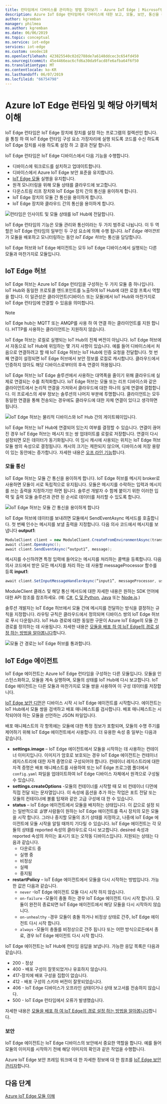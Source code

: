 ```yaml
---
title: 런타임에서 디바이스를 관리하는 방법 알아보기 - Azure IoT Edge | Microsoft Docs
description: Azure IoT Edge 런타임에서 디바이스에 대한 보고, 모듈, 보안, 통신을 관리하는 방법 알아보기
author: kgremban
manager: philmea
ms.author: kgremban
ms.date: 06/06/2019
ms.topic: conceptual
ms.service: iot-edge
services: iot-edge
ms.custom: seodec18
ms.openlocfilehash: 423825540c02d2788de7a6148ddcec3c654fd450
ms.sourcegitcommit: 45e4466eac6cfd6a30da9facd8fe6afba64f6f50
ms.translationtype: MT
ms.contentlocale: ko-KR
ms.lasthandoff: 06/07/2019
ms.locfileid: "66754798"
---
```

# <a name="understand-the-azure-iot-edge-runtime-and-its-architecture"></a>Azure IoT Edge 런타임 및 해당 아키텍처 이해

IoT Edge 런타임은 IoT Edge 장치에 장치를 설정 하는 프로그램의 컬렉션인 합니다. 을 통칭 하 여 IoT Edge 런타임 구성 요소 가장자리에 실행 되도록 코드를 수신 하도록 IoT Edge 장치를 사용 하도록 설정 하 고 결과 전달 합니다. 

IoT Edge 런타임은 IoT Edge 디바이스에서 다음 기능을 수행합니다.

* 디바이스에 워크로드를 설치하고 업데이트합니다.
* 디바이스에서 Azure IoT Edge 보안 표준을 유지합니다.
* [IoT Edge 모듈](iot-edge-modules.md) 실행을 유지합니다.
* 원격 모니터링을 위해 모듈 상태를 클라우드에 보고합니다.
* 다운스트림 리프 장치와 IoT Edge 장치 간의 통신을 용이하게 합니다.
* IoT Edge 장치의 모듈 간 통신을 용이하게 합니다.
* IoT Edge 장치와 클라우드 간의 통신을 용이하게 합니다.

![런타임은 인사이트 및 모듈 상태를 IoT Hub에 전달합니다.](./media/iot-edge-runtime/Pipeline.png)

IoT Edge 런타임의 기능은 모듈 관리와 통신이라는 두 가지 범주로 나뉩니다. 이 두 역할은 IoT Edge 런타임의 일부인 두 구성 요소에 의해 수행 됩니다. *IoT Edge 에이전트*가 모듈을 배포하고 모니터링하는 동안 *IoT Edge 허브*는 통신을 담당합니다. 

IoT Edge 허브와 IoT Edge 에이전트는 모두 IoT Edge 디바이스에서 실행되는 다른 모듈과 마찬가지로 모듈입니다. 

## <a name="iot-edge-hub"></a>IoT Edge 허브

IoT Edge 허브는 Azure IoT Edge 런타임을 구성하는 두 가지 모듈 중 하나입니다. IoT Hub와 동일한 프로토콜 엔드포인트를 노출하여 IoT Hub에 대한 로컬 프록시 역할을 합니다. 이 일관성은 클라이언트(디바이스 또는 모듈)에서 IoT Hub와 마찬가지로 IoT Edge 런타임에 연결할 수 있음을 의미합니다. 

>[!NOTE]
> IoT Edge hub는 MQTT 또는 AMQP를 사용 하 여 연결 하는 클라이언트를 지원 합니다. HTTP를 사용하는 클라이언트는 지원하지 않습니다. 

IoT Edge 허브는 로컬로 실행되는 IoT Hub의 전체 버전이 아닙니다. IoT Edge 허브에서 자동으로 IoT Hub에 위임하는 몇 가지 사항이 있습니다. 예를 들어 디바이스에서 처음으로 연결하려고 할 때 IoT Edge 허브는 IoT Hub에 인증 요청을 전달합니다. 첫 번째 연결이 설정되면 IoT Edge 허브에서 보안 정보를 로컬로 캐시합니다. 클라우드에서 인증하지 않아도 해당 디바이스로부터의 후속 연결이 허용됩니다. 

IoT Edge 허브는 IoT Edge 솔루션에서 사용하는 대역폭을 줄이기 위해 클라우드에 실제로 연결되는 수를 최적화합니다. IoT Edge 허브는 모듈 또는 리프 디바이스와 같은 클라이언트에서 논리적 연결을 가져와서 클라우드에 대한 하나의 실제 연결에 결합합니다. 이 프로세스의 세부 정보는 솔루션의 나머지 부분에 투명합니다. 클라이언트는 모두 동일한 연결을 통해 전송되는 경우에도 클라우드에 대한 자체 연결이 있다고 생각하면 됩니다. 

![IoT Edge 허브는 물리적 디바이스와 IoT Hub 간의 게이트웨이입니다.](./media/iot-edge-runtime/Gateway.png)

IoT Edge 허브는 IoT Hub에 연결되어 있는지 여부를 결정할 수 있습니다. 연결이 끊어진 경우 IoT Edge 허브는 메시지 또는 쌍 업데이트를 로컬로 저장합니다. 연결이 다시 설정되면 모든 데이터가 동기화됩니다. 이 임시 캐시에 사용되는 위치는 IoT Edge 허브 모듈 쌍의 속성으로 결정됩니다. 캐시의 크기는 제한되지 않으며, 디바이스에 저장 용량이 있는 동안에는 증가합니다. 자세한 내용은 [오프 라인 기능](offline-capabilities.md)합니다.

### <a name="module-communication"></a>모듈 통신

IoT Edge 허브는 모듈 간 통신을 용이하게 합니다. IoT Edge 허브를 메시지 broker로 사용하면 모듈이 서로 독립적으로 유지됩니다. 모듈은 메시지를 수락하는 입력과 메시지를 쓰는 출력을 지정하기만 하면 됩니다. 솔루션 개발자 수 함께 붙이기 위한 이러한 입력 및 출력 모듈 솔루션과 관련 된 순서로 데이터를 처리할 수 있도록 합니다. 

![IoT Edge 허브는 모듈 간 통신을 용이하게 합니다](./media/iot-edge-runtime/module-endpoints.png)

IoT Edge 허브에 데이터를 보내려면 모듈에서 SendEventAsync 메서드를 호출합니다. 첫 번째 인수는 메시지를 보낼 출력을 지정합니다. 다음 의사 코드에서 메시지를 보냅니다 **output1**:

   ```csharp
   ModuleClient client = new ModuleClient.CreateFromEnvironmentAsync(transportSettings); 
   await client.OpenAsync(); 
   await client.SendEventAsync(“output1”, message); 
   ```

메시지를 수신하려면 특정 입력에 들어오는 메시지를 처리하는 콜백을 등록합니다. 다음 의사 코드에서 받은 모든 메시지를 처리 하는 데 사용할 messageProcessor 함수를 등록 **input1**:

   ```csharp
   await client.SetInputMessageHandlerAsync(“input1”, messageProcessor, userContext);
   ```

ModuleClient 클래스 및 해당 통신 메서드에 대한 자세한 내용은 원하는 SDK 언어에 대한 API 참조를 참조하세요. (예: [C#](https://docs.microsoft.com/dotnet/api/microsoft.azure.devices.client.moduleclient?view=azure-dotnet), [C 및 Python](https://docs.microsoft.com/azure/iot-hub/iot-c-sdk-ref/iothub-module-client-h), [Java](https://docs.microsoft.com/java/api/com.microsoft.azure.sdk.iot.device.moduleclient?view=azure-java-stable) 또는 [Node.js](https://docs.microsoft.com/javascript/api/azure-iot-device/moduleclient?view=azure-node-latest).)

솔루션 개발자는 IoT Edge 허브에서 모듈 간에 메시지를 전달하는 방식을 결정하는 규칙을 지정합니다. 라우팅 규칙은 클라우드에서 정의되며 디바이스 쌍의 IoT Edge 허브로 푸시 다운됩니다. IoT Hub 경로에 대한 동일한 구문이 Azure IoT Edge의 모듈 간 경로를 정의하는 데 사용됩니다. 자세한 내용은 [모듈을 배포 하 여 IoT Edge의 경로 설정 하는 방법을 알아봅니다](module-composition.md)합니다.   

![모듈 간 경로는 IoT Edge 허브를 통과합니다.](./media/iot-edge-runtime/module-endpoints-with-routes.png)

## <a name="iot-edge-agent"></a>IoT Edge 에이전트

IoT Edge 에이전트는 Azure IoT Edge 런타임을 구성하는 다른 모듈입니다. 모듈을 인스턴스화하고, 모듈을 계속 실행하며, 모듈의 상태를 IoT Hub에 다시 보고합니다. IoT Edge 에이전트는 다른 모듈과 마찬가지로 모듈 쌍을 사용하여 이 구성 데이터를 저장합니다. 

[IoT Edge 보안 디먼](iot-edge-security-manager.md)은 디바이스 시작 시 IoT Edge 에이전트를 시작합니다. 에이전트는 IoT Hub에서 모듈 쌍을 검색하고 배포 매니페스트를 검사합니다. 배포 매니페스트는 시작되어야 하는 모듈을 선언하는 JSON 파일입니다. 

배포 매니페스트의 각 항목에는 모듈에 대한 특정 정보가 포함되며, 모듈의 수명 주기를 제어하기 위해 IoT Edge 에이전트에서 사용합니다. 더 유용한 속성 중 일부는 다음과 같습니다. 

* **settings.image** – IoT Edge 에이전트에서 모듈을 시작하는 데 사용하는 컨테이너 이미지입니다. 이미지가 암호로 보호되는 경우 IoT Edge 에이전트는 컨테이너 레지스트리에 대한 자격 증명으로 구성되어야 합니다. 컨테이너 레지스트리에 대한 자격 증명은 배포 매니페스트를 사용하여 또는 IoT Edge 프로그램 폴더에서 `config.yaml` 파일을 업데이트하여 IoT Edge 디바이스 자체에서 원격으로 구성될 수 있습니다.
* **settings.createOptions** -모듈의 컨테이너를 시작할 때 모 비 컨테이너 디먼에 직접 전달 되는 문자열입니다. 이 속성에 옵션을 추가 하는 작업은 포트 전달 또는 모듈의 컨테이너에 볼륨 탑재와 같은 고급 구성에 대 한 수 있습니다.  
* **status** – IoT Edge 에이전트에서 모듈을 배치하는 상태입니다. 이 값으로 설정 되는 일반적으로 *실행* 사람들이 원하는 IoT Edge 에이전트를 즉시 장치의 모든 모듈을 시작 합니다. 그러나 중지할 모듈의 초기 상태를 지정하고, 나중에 IoT Edge 에이전트에 모듈 시작을 알릴 때까지 기다릴 수 있습니다. IoT Edge 에이전트는 각 모듈의 상태를 reported 속성의 클라우드로 다시 보고합니다. desired 속성과 reported 속성의 차이는 표시기 또는 오작동 디바이스입니다. 지원되는 상태는 다음과 같습니다.
   * 다운로드 중
   * 실행 중
   * 비정상
   * 실패
   * 중지됨
* **restartPolicy** – IoT Edge 에이전트에서 모듈을 다시 시작하는 방법입니다. 가능한 값은 다음과 같습니다.
   * `never` -IoT Edge 에이전트 모듈 다시 시작 하지 않습니다.
   * `on-failure` -모듈이 충돌 하는 경우 IoT Edge 에이전트 다시 시작 합니다. 모듈이 완전히 종료되면 IoT Edge 에이전트에서 해당 모듈을 다시 시작하지 않습니다.
   * `on-unhealthy` -경우 모듈이 충돌 하거나 비정상 상태로 간주, IoT Edge 에이전트 다시 시작 합니다.
   * `always` -모듈이 충돌를 비정상으로 간주 됩니다 또는 어떤 방식으로든에서 종료, 경우 IoT Edge 에이전트 다시 시작 합니다. 

IoT Edge 에이전트는 IoT Hub에 런타임 응답을 보냅니다. 가능한 응답 목록은 다음과 같습니다.
  * 200 - 정상
  * 400 - 배포 구성이 잘못되었거나 유효하지 않습니다.
  * 417-장치에 배포 구성을 집합이 없습니다.
  * 412 - 배포 구성의 스키마 버전이 잘못되었습니다.
  * 406 - IoT Edge 디바이스가 오프라인 상태이거나 상태 보고서를 전송하지 않습니다.
  * 500 - IoT Edge 런타임에서 오류가 발생했습니다.

자세한 내용은 [모듈을 배포 하 여 IoT Edge의 경로 설정 하는 방법을 알아봅니다](module-composition.md)합니다.   

### <a name="security"></a>보안

IoT Edge 에이전트는 IoT Edge 디바이스의 보안에서 중요한 역할을 합니다. 예를 들어 모듈의 이미지를 시작하기 전에 해당 이미지의 확인과 같은 작업을 수행합니다. 

Azure IoT Edge 보안 프레임 워크에 대 한 자세한 정보에 대 한 참조를 [IoT Edge 보안 관리자](iot-edge-security-manager.md)합니다.

## <a name="next-steps"></a>다음 단계

[Azure IoT Edge 모듈 이해](iot-edge-modules.md)

